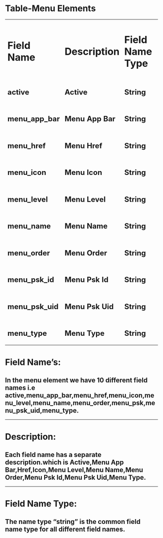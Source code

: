 # **Table-Menu Elements**


<table>
  <tr>
   <td>
<h1>Field Name</h1>


   </td>
   <td>
<h1>Description</h1>


   </td>
   <td>
<h1>Field Name Type</h1>


   </td>
  </tr>
  <tr>
   <td>
<h2>active</h2>


   </td>
   <td>
<h2>Active</h2>


   </td>
   <td>
<h2>String</h2>


   </td>
  </tr>
  <tr>
   <td>
<h2>menu_app_bar</h2>


   </td>
   <td>
<h2>Menu App Bar</h2>


   </td>
   <td>
<h2>String</h2>


   </td>
  </tr>
  <tr>
   <td>
<h2>menu_href</h2>


   </td>
   <td>
<h2>Menu Href</h2>


   </td>
   <td>
<h2>String</h2>


   </td>
  </tr>
  <tr>
   <td>
<h2>menu_icon</h2>


   </td>
   <td>
<h2>Menu Icon</h2>


   </td>
   <td>
<h2>String</h2>


   </td>
  </tr>
  <tr>
   <td>
<h2>menu_level</h2>


   </td>
   <td>
<h2>Menu Level</h2>


   </td>
   <td>
<h2>String</h2>


   </td>
  </tr>
  <tr>
   <td>
<h2>menu_name</h2>


   </td>
   <td>
<h2>Menu Name</h2>


   </td>
   <td>
<h2>String</h2>


   </td>
  </tr>
  <tr>
   <td>
<h2>menu_order</h2>


   </td>
   <td>
<h2>Menu Order</h2>


   </td>
   <td>
<h2>String</h2>


   </td>
  </tr>
  <tr>
   <td>
<h2>menu_psk_id</h2>


   </td>
   <td>
<h2>Menu Psk Id</h2>


   </td>
   <td>
<h2>String</h2>


   </td>
  </tr>
  <tr>
   <td>
<h2>menu_psk_uid</h2>


   </td>
   <td>
<h2>Menu Psk Uid</h2>


   </td>
   <td>
<h2>String</h2>


   </td>
  </tr>
  <tr>
   <td>
<h2>menu_type</h2>


   </td>
   <td>
<h2>Menu Type</h2>


   </td>
   <td>
<h2>String</h2>


   </td>
  </tr>
</table>



# Field Name’s:


## In the menu element we have 10 different field names i.e active,menu_app_bar,menu_href,menu_icon,menu_level,menu_name,menu_order,menu_psk,menu_psk_uid,menu_type.

________


# Description:


## Each field name has a separate description.which is Active,Menu App Bar,Href,Icon,Menu Level,Menu Name,Menu Order,Menu Psk Id,Menu Psk Uid,Menu Type.

________


# Field Name Type:


## The name type “string” is the common field name type for all different field names.